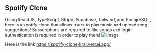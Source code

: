 ## Spotify Clone

Using ReactJS, TypeScript, Stripe, Supabase, Tailwind, and PostgreSQL, here is a spotify clone that allows users to play music and upload song suggestions! Subscriptions are required to like songs and login authentication is required in order to play them!
![image](https://github.com/biggame27/spotify-clone/assets/67714638/706846e8-8c41-4317-98f1-cf0a12531c93)



Here is the link https://spotify-clone-kral.vercel.app/
